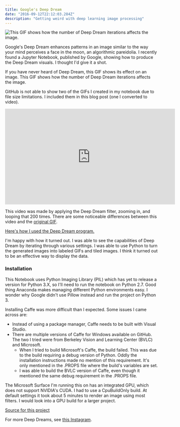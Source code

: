 ```yaml
---
title: Google's Deep Dream
date: "2016-09-12T22:12:03.284Z"
description: "Getting weird with deep learning image processing"
---
```


<div className="Image__Medium">
  <img src="./images/deep_dream_iterations.gif" alt="This GIF shows how the number of Deep Dream iterations affects the image." />
</div>

Google's Deep Dream enhances patterns in an image similar to the way your mind perceives a face in the moon, an algorithmic pareidolia. I recently found a Jupyter Notebook, published by Google, showing how to produce the Deep Dream visuals. I thought I'd give it a shot.

If you have never heard of Deep Dream, this GIF shows its effect on an image.
This GIF shows how the number of Deep Dream iterations affects the image.

GitHub is not able to show two of the GIFs I created in my notebook due to file size limitations. I included them in this blog post (one I converted to video).

<iframe width="560" height="315" src="https://www.youtube.com/embed/geEyYqqpHKs" title="YouTube video player" frameborder="0" allow="accelerometer; autoplay; clipboard-write; encrypted-media; gyroscope; picture-in-picture" allowfullscreen></iframe>

This video was made by applying the Deep Dream filter, zooming in, and looping that 200 times. There are some noticeable differences between this video and the [original GIF](https://github.com/hydrospanner/Deep-Dream/blob/master/img%20loops/zoomgif.gif).

[Here's how I used the Deep Dream program.](https://nbviewer.jupyter.org/github/hydrospanner/Deep-Dream/blob/master/deep%20dream.ipynb)

I'm happy with how it turned out. I was able to see the capabilities of Deep Dream by iterating through various settings. I was able to use Python to turn the generated images into labeled GIFs and tiled images. I think it turned out to be an effective way to display the data.

### Installation

This Notebook uses Python Imaging Library (PIL) which has yet to release a version for Python 3.X, so I'll need to run the notebook on Python 2.7. Good thing Anaconda makes managing different Python environments easy. I wonder why Google didn't use Pillow instead and run the project on Python 3.

Installing Caffe was more difficult than I expected. Some issues I came across are:

-   Instead of using a package manager, Caffe needs to be built with Visual Studio.
-   There are multiple versions of Caffe for Windows available on GitHub. The two I tried were from Berkeley Vision and Learning Center (BVLC) and Microsoft.
    -   When I tried to build Microsoft's Caffe, the build failed. This was due to the build requiring a debug version of Python. Oddly the installation instructions made no mention of this requirement. It's only mentioned in the .PROPS file where the build's variables are set.
    -   I was able to build the BVLC version of Caffe, even though it mentioned the same debug requirement in the .PROPS file.

The Microsoft Surface I'm running this on has an integrated GPU, which does not support NVIDIA's CUDA. I had to use a CpuBuildOnly build. At default settings it took about 5 minutes to render an image using most filters. I would look into a GPU build for a larger project.

[Source for this project](https://github.com/hydrospanner/Deep-Dream)

For more Deep Dreams, see [this Instagram](https://www.instagram.com/deepdreamgenerator/).
